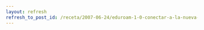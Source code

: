 ```yaml
---
layout: refresh
refresh_to_post_id: /receta/2007-06-24/eduroam-1-0-conectar-a-la-nueva-wifi-de-la-universidad
---
```

